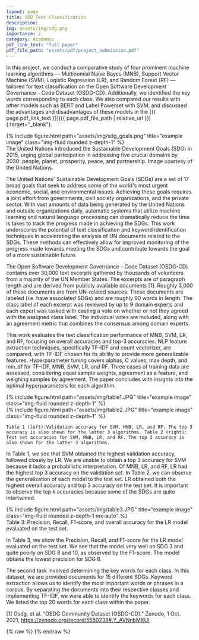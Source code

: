 ```yaml
---
layout: page
title: SGD Text Classification 
description: 
img: assets/img/sdg.png
importance: 2
category: Academic
pdf_link_text: "full paper"
pdf_file_path: "assets/pdf/project_submission.pdf"
---
```


In this project, we conduct a comparative study of four prominent machine learning algorithms — Multinomial Naïve Bayes (MNB), Support Vector Machine (SVM), Logistic Regression (LR), and Random Forest (RF) — tailored for text classification on the Open Software Development Governance - Code Dataset (OSDG-CD). Additionally, we identified the key words corresponding to each class. We also compared our results with other models such as BERT and Label Powerset with SVM, and discussed the advantages and disadvantages of these models in the [{{ page.pdf_link_text }}]({{ page.pdf_file_path | relative_url }}){:target="_blank"}. 

<div class="row">
    <div class="col-sm mt-3 mt-md-0">
        {% include figure.html path="assets/img/sdg_goals.png" title="example image" class="img-fluid rounded z-depth-1" %}
    </div>
</div>
<div class="caption">
    The United Nations introduced the Sustainable Development Goals (SDG) in 2015, urging global participation in addressing five crucial domains by 2030: people, planet, prosperity, peace, and partnership. Image courtesy of the United Nations. 
</div>

The United Nations' Sustainable Development Goals (SDGs) are a set of 17 broad goals that seek to address some of the world's most urgent economic, social, and environmental issues. Achieving these goals requires a joint effort from governments, civil society organizations, and the private sector. With vast amounts of data being generated by the United Nations and outside organizations daily, automatic systems that utilize machine learning and natural language processing can dramatically reduce the time is takes to track the progress made in achieving the SDGs. This work underscores the potential of text classification and keyword identification techniques in accelerating the analysis of UN documents related to the SDGs. These methods can effectively allow for improved monitoring of the progress made towards meeting the SDGs and contribute towards the goal of a more sustainable future.

The Open Software Development Governance - Code Dataset (OSDG-CD) contains over 30,000 text excerpts gathered by thousands of volunteers from a majority of the UN Member States. The excerpts are of paragraph length and are derived from publicly available documents [1]. Roughly 3,000 of these documents are from UN-related sources. These documents are labeled (i.e. have associated SDGs) and are roughly 90 words in length. The class label of each excerpt was reviewed by up to 9 domain experts and each expert was tasked with casting a vote on whether or not they agreed with the assigned class label. The individual votes are included, along with an agreement metric that combines the consensus among domain experts.

This work evaluates the text classification performance of MNB, SVM, LR, and RF, focusing on overall accuracies and top-3 accuracies. NLP feature extraction techniques, specifically TF-IDF and count vectorizer, are compared, with TF-IDF chosen for its ability to provide more generalizable features. Hyperparameter tuning covers alphas, C values, max depth, and min_df for TF-IDF, MNB, SVM, LR, and RF. Three cases of training data are assessed, considering equal sample weights, agreement as a feature, and weighing samples by agreement. The paper concludes with insights into the optimal hyperparameters for each algorithm.
 
<div class="row justify-content-sm-center">
    <div class="col-sm-5 mt-3 mt-md-0">
        {% include figure.html path="assets/img/table1.JPG" title="example image" class="img-fluid rounded z-depth-1" %}
    </div>
    <div class="col-sm-7 mt-3 mt-md-0">
        {% include figure.html path="assets/img/table2.JPG" title="example image" class="img-fluid rounded z-depth-1" %}
    </div>
</div>
<div class="caption">
    
    Table 1 (left):Validation accuracy for SVM, MNB, LR, and RF. The top 3 accuracy is also shown for the latter 3 algorithms. Table 2 (right): Test set accuracies for SVM, MNB, LR, and RF. The top 3 accuracy is also shown for the latter 3 algorithms.
</div>

In Table 1, we see that SVM obtained the highest validation accuracy, followed closely by LR. We are unable to obtain a top 3 accuracy for SVM because it lacks a probabilistic interpretation. Of MNB, LR, and RF, LR had the highest top 3 accuracy on the validation set. In Table 2, we can observe the generalization of each model to the test set. LR obtained both the highest overall accuracy and top 3 accuracy on the test set. It is important to observe the top k accuracies because some of the SDGs are quite intertwined.
<!--
<div class="row">
    <div class="col-sm mt-3 mt-md-0">
        {% include figure.html path="assets/img/table3.JPG" title="example image" class="img-fluid rounded z-depth-1" %}
    </div>
</div>
<div class="caption">
    Table 3: Precision, Recall, F1-score, and overall accuracy for the LR model evaluated on the test set.
</div>
-->
<div class="row">
    <div class="col-sm mt-3 mt-md-0 text-center">
        {% include figure.html path="assets/img/table3.JPG" title="example image" class="img-fluid rounded z-depth-1 mx-auto" %}
    </div>
</div>
<div class="caption text-center">
    Table 3: Precision, Recall, F1-score, and overall accuracy for the LR model evaluated on the test set.
</div>

In Table 3, we show the Precision, Recall, and F1-score for the LR model evaluated on the test set. We see that the model very well on SDG 3 and quite poorly on SDG 8 and 10, as observed by the F1-score. The model obtains the lowest precision for SDG 8. 

The second task involved determining the key words for each class. In this dataset, we are provided documents for 15 different SDGs. Keyword extraction allows us to identify the most important words or phrases in a corpus. By separating the documents into their respective classes and implementing TF-IDF, we were able to identify the keywords for each class. We listed the top 20 words for each class within the paper. 



[1] Osdg, et al. “OSDG Community Dataset (OSDG-CD).” Zenodo, 1 Oct. 2021, https://zenodo.org/record/5550238#.Y_AVNnbMKUl

{% raw %}
{% endraw %}
